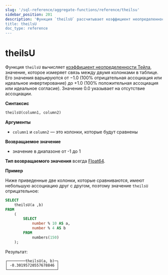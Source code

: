 ```yaml
---
slug: '/sql-reference/aggregate-functions/reference/theilsu'
sidebar_position: 201
description: 'Функция `theilsU` рассчитывает коэффициент неопределенности Theils''
title: theilsU
doc_type: reference
---
```

# theilsU

Функция `theilsU` вычисляет [коэффициент неопределенности Тейла](https://en.wikipedia.org/wiki/Contingency_table#Uncertainty_coefficient), значение, которое измеряет связь между двумя колонками в таблице. Его значения варьируются от −1.0 (100% отрицательная ассоциация или идеальное инвертирование) до +1.0 (100% положительная ассоциация или идеальное согласие). Значение 0.0 указывает на отсутствие ассоциации.

**Синтаксис**

```sql
theilsU(column1, column2)
```

**Аргументы**

- `column1` и `column2` — это колонки, которые будут сравнены

**Возвращаемое значение**

- значение в диапазоне от -1 до 1

**Тип возвращаемого значения** всегда [Float64](../../../sql-reference/data-types/float.md).

**Пример**

Ниже приведенные две колонки, которые сравниваются, имеют небольшую ассоциацию друг с другом, поэтому значение `theilsU` отрицательное:

```sql
SELECT
    theilsU(a ,b)
FROM
    (
        SELECT
            number % 10 AS a,
            number % 4 AS b
        FROM
            numbers(150)
    );
```

Результат:

```response
┌────────theilsU(a, b)─┐
│ -0.30195720557678846 │
└──────────────────────┘
```